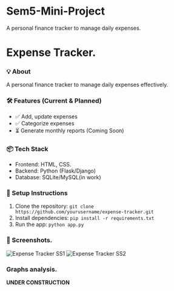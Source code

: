 # Sem5-Mini-Project
A personal finance tracker to manage daily expenses.
# Expense Tracker. 

### 💡 About
A personal finance tracker to manage daily expenses effectively.  

### 🛠️ Features (Current & Planned)  
- ✅ Add, update expenses  
- ✅ Categorize expenses  
- ⏳ Generate monthly reports (Coming Soon)  

### 📦 Tech Stack  
- Frontend: HTML, CSS. 
- Backend: Python (Flask/Django)  
- Database: SQLite/MySQL(in work)  

### 🚀 Setup Instructions  
1. Clone the repository: `git clone https://github.com/yourusername/expense-tracker.git`  
2. Install dependencies: `pip install -r requirements.txt`  
3. Run the app: `python app.py`  

### 📸 Screenshots.
![Expense Tracker SS1](https://github.com/user-attachments/assets/ca3ce978-d093-46b1-a321-5b7f070142a8)
![Expense Tracker SS2](https://github.com/user-attachments/assets/300e4770-00e3-4751-9ce1-dea5c66d94d5)

### Graphs analysis.
**UNDER CONSTRUCTION**
